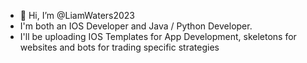 - 👋 Hi, I’m @LiamWaters2023
- I'm both an IOS Developer and Java / Python Developer.
- I'll be uploading IOS Templates for App Development, skeletons for websites and bots for trading specific strategies
